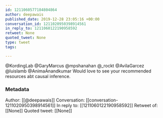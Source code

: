 ```yaml
---
id: 1211060577184804864
author: deepawais
published_date: 2019-12-28 23:05:16 +00:00
conversation_id: 1211020950398914561
in_reply_to: 1211060122190958592
retweet: None
quoted_tweet: None
type: tweet
tags:

---
```


@KordingLab @GaryMarcus @mpshanahan @_rockt @AvilaGarcez @luislamb @AnimaAnandkumar Would love to see your recommended resources abt causal inference.

### Metadata

Author: [[@deepawais]]
Conversation: [[conversation-1211020950398914561]]
In reply to: [[1211060122190958592]]
Retweet of: [[None]]
Quoted tweet: [[None]]

